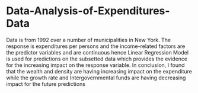 # Data-Analysis-of-Expenditures-Data
Data is from 1992 over a number of municipalities in New York. The response is expenditures per persons and the income-related factors are the predictor variables and are continuous hence Linear Regression Model is used for predictions on the subsetted data which provides the evidence for the increasing impact on the response variable. In conclusion, I found that the wealth and density are having increasing impact on the expenditure while the growth rate and Intergovernmental funds are having decreasing impact for the future predictions
